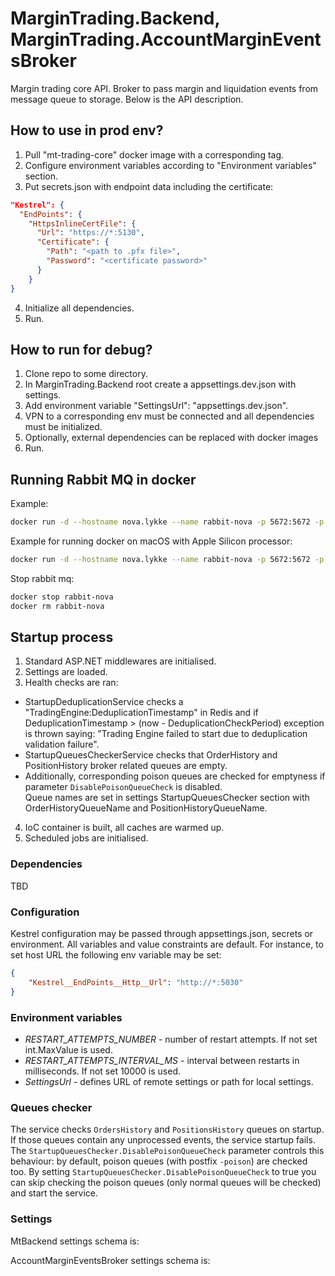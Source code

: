 # MarginTrading.Backend, MarginTrading.AccountMarginEventsBroker #

Margin trading core API. Broker to pass margin and liquidation events from message queue to storage.
Below is the API description.

## How to use in prod env? ##

1. Pull "mt-trading-core" docker image with a corresponding tag.
2. Configure environment variables according to "Environment variables" section.
3. Put secrets.json with endpoint data including the certificate:
```json
"Kestrel": {
  "EndPoints": {
    "HttpsInlineCertFile": {
      "Url": "https://*:5130",
      "Certificate": {
        "Path": "<path to .pfx file>",
        "Password": "<certificate password>"
      }
    }
}
```
4. Initialize all dependencies. 
5. Run.

## How to run for debug? ##

1. Clone repo to some directory.
2. In MarginTrading.Backend root create a appsettings.dev.json with settings.
3. Add environment variable "SettingsUrl": "appsettings.dev.json".
4. VPN to a corresponding env must be connected and all dependencies must be initialized. 
5. Optionally, external dependencies can be replaced with docker images 
6. Run.

## Running Rabbit MQ in docker ##
Example:
```bash
docker run -d --hostname nova.lykke --name rabbit-nova -p 5672:5672 -p 15672:15672 -e RABBITMQ_DEFAULT_USER=margintrading -e RABBITMQ_DEFAULT_PASS=margintrading rabbitmq:3-management
```
Example for running docker on macOS with Apple Silicon processor:
```bash
docker run -d --hostname nova.lykke --name rabbit-nova -p 5672:5672 -p 15672:15672 -e RABBITMQ_DEFAULT_USER=margintrading -e RABBITMQ_DEFAULT_PASS=margintrading arm64v8/rabbitmq:3-management
```
Stop rabbit mq:
```bash
docker stop rabbit-nova
docker rm rabbit-nova
```

## Startup process ##

1. Standard ASP.NET middlewares are initialised.
2. Settings are loaded.
3. Health checks are ran:
- StartupDeduplicationService checks a "TradingEngine:DeduplicationTimestamp" in Redis and 
if DeduplicationTimestamp > (now - DeduplicationCheckPeriod) exception is thrown saying:
"Trading Engine failed to start due to deduplication validation failure".
- StartupQueuesCheckerService checks that OrderHistory and PositionHistory broker related queues are empty.
- Additionally, corresponding poison queues are checked for emptyness if parameter `DisablePoisonQueueCheck` is disabled.  
Queue names are set in settings StartupQueuesChecker section with OrderHistoryQueueName and PositionHistoryQueueName. 
4. IoC container is built, all caches are warmed up.
5. Scheduled jobs are initialised.

### Dependencies ###

TBD

### Configuration ###

Kestrel configuration may be passed through appsettings.json, secrets or environment.
All variables and value constraints are default. For instance, to set host URL the following env variable may be set:
```json
{
    "Kestrel__EndPoints__Http__Url": "http://*:5030"
}
```

### Environment variables ###

* *RESTART_ATTEMPTS_NUMBER* - number of restart attempts. If not set int.MaxValue is used.
* *RESTART_ATTEMPTS_INTERVAL_MS* - interval between restarts in milliseconds. If not set 10000 is used.
* *SettingsUrl* - defines URL of remote settings or path for local settings.

### Queues checker

The service checks `OrdersHistory` and `PositionsHistory` queues on startup. If those queues contain any unprocessed events, the service startup fails. The `StartupQueuesChecker.DisablePoisonQueueCheck` parameter controls this behaviour: by default, poison queues (with postfix `-poison`) are checked too. By setting `StartupQueuesChecker.DisablePoisonQueueCheck` to true you can skip checking the poison queues (only normal queues will be checked) and start the service.

### Settings ###

MtBackend settings schema is:
<!-- MARKDOWN-AUTO-DOCS:START (CODE:src=./template.json) -->
<!-- MARKDOWN-AUTO-DOCS:END -->

AccountMarginEventsBroker settings schema is:
<!-- MARKDOWN-AUTO-DOCS:START (CODE:src=./accountMarginEventsBroker.json) -->
<!-- MARKDOWN-AUTO-DOCS:END -->
